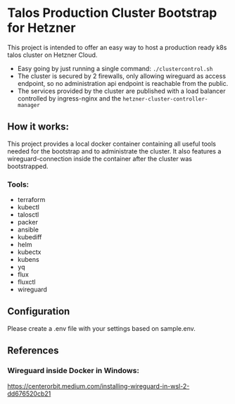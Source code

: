 
# Talos Production Cluster Bootstrap for Hetzner
This project is intended to offer an easy way to host a production ready k8s talos cluster on Hetzner Cloud.

- Easy going by just running a single command:
  `./clustercontrol.sh`
- The cluster is secured by 2 firewalls, only allowing wireguard as access endpoint, so no administration api endpoint is reachable from the public.
- The services provided by the cluster are published with a load balancer controlled by ingress-nginx and the `hetzner-cluster-controller-manager`


## How it works:
This project provides a local docker container containing all useful tools needed for the bootstrap and to administrate the cluster. It also features a wireguard-connection inside the container after the cluster was bootstrapped.

### Tools:
- terraform
- kubectl
- talosctl
- packer
- ansible
- kubediff
- helm
- kubectx
- kubens
- yq
- flux
- fluxctl
- wireguard




## Configuration

Please create a .env file with your settings based on sample.env.



## References
### Wireguard inside Docker in Windows:
https://centerorbit.medium.com/installing-wireguard-in-wsl-2-dd676520cb21